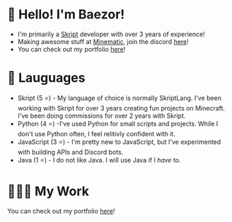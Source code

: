 # 👋 Hello! I'm Baezor!

- I'm primarily a [Skript](https://github.com/SkriptLang/Skript/releases) developer with over 3 years of experience!
- Making awesome stuff at [Minematic](https://minematic.io/), join the discord [here](https://minematic.io/discord)! 
- You can check out my portfolio [here](https://minematic.io/)!

# 📄 Lauguages

- Skript (5 ⭐) - My language of choice is normally SkriptLang. I've been working with Skript for over 3 years creating fun projects on Minecraft. I've been doing commissions for over 2 years with Skript.
- Python (4 ⭐) -I've used Python for small scripts and projects. While I don't use Python often, I feel relitivly confident with it.
- JavaScript (3 ⭐) - I'm pretty new to JavaScript, but I've experimented with building APIs and Discord bots.
- Java (1 ⭐) - I do not like Java. I will use Java if I *have* to.

# 👨🏼‍💻 My Work
You can check out my portfolio [here](https://minematic.io/)!
